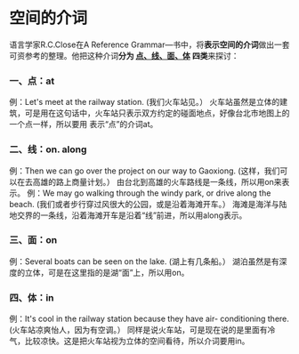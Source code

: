 # 空间的介词

语言学家R.C.Close在A Reference Grammar—书中，将**表示空间的介词**做出一套可资参考的整理。他把这种介词**分为 <u>点、线、面、体</u> 四类**来探讨：

### 一、点：at


例：Let's meet at the railway station. (我们火车站见。）
火车站虽然是立体的建筑，可是用在这句话中，火车站只表示双方约定的碰面地点，好像台北市地图上的一个点一样，所以要用 表示“点”的介词at。

### 二、线：on. along


例：Then we can go over the project on our way to Gaoxiong.
(这样，我们可以在去高雄的路上商量计划。）
由台北到高雄的火车路线是一条线，所以用on来表示。
例：We may go walking through the windy park, or drive along the beach.
(我们或者步行穿过风很大的公园，或是沿着海滩开车。）
海滩是海洋与陆地交界的一条线，沿着海滩开车是沿着“线”前进，所以用along表示。

### 三、面：on


例：Several boats can be seen on the lake. (湖上有几条船。）
湖泊虽然是有深度的立体，可是在这里指的是湖“面”上，所以用on。

### 四、体：in


例：It's cool in the railway station because they have
air- conditioning there.(火车站凉爽怡人，因为有空调。）
同样是说火车站，可是现在说的是里面有冷气，比较凉快。这是把火车站视为立体的空间看待，所以介词要用in。